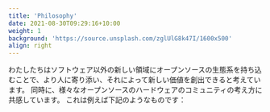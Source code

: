 ```yaml
---
title: 'Philosophy'
date: 2021-08-30T09:29:16+10:00
weight: 1
background: 'https://source.unsplash.com/zglUlG8k47I/1600x500'
align: right
---
```


わたしたちはソフトウェア以外の新しい領域にオープンソースの生態系を持ち込むことで、より人に寄り添い、それによって新しい価値を創出できると考えています。
同時に、様々なオープンソースのハードウェアのコミュニティの考え方に共感しています。
これは例えば下記のようなものです：

